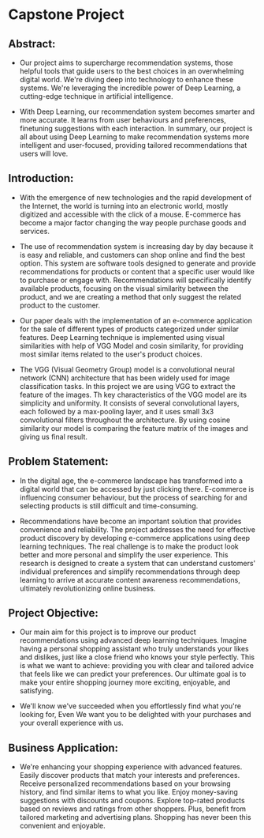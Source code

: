 # Capstone Project

## Abstract:

* Our project aims to supercharge recommendation systems, those helpful
tools that guide users to the best choices in an overwhelming digital
world. We're diving deep into technology to enhance these systems.
We're leveraging the incredible power of Deep Learning, a cutting-edge
technique in artificial intelligence.

* With Deep Learning, our recommendation system becomes smarter and
more accurate. It learns from user behaviours and preferences, finetuning suggestions with each interaction.
In summary, our project is all about using Deep Learning to make
recommendation systems more intelligent and user-focused, providing
tailored recommendations that users will love.


## Introduction:

* With the emergence of new technologies and the rapid development of
the Internet, the world is turning into an electronic world, mostly
digitized and accessible with the click of a mouse. E-commerce has
become a major factor changing the way people purchase goods and
services.

* The use of recommendation system is increasing day by day because it is
easy and reliable, and customers can shop online and find the best
option. This system are software tools designed to generate and provide
recommendations for products or content that a specific user would like
to purchase or engage with. Recommendations will specifically identify
available products, focusing on the visual similarity between the product,
and we are creating a method that only suggest the related product to the
customer.

* Our paper deals with the implementation of an e-commerce application
for the sale of different types of products categorized under similar
features. Deep Learning technique is implemented using visual
similarities with help of VGG Model and cosin similarity, for providing
most similar items related to the user's product choices.

* The VGG (Visual Geometry Group) model is a convolutional neural
network (CNN) architecture that has been widely used for image
classification tasks. In this project we are using VGG to extract the
feature of the images. Th key characteristics of the VGG model are its
simplicity and uniformity. It consists of several convolutional layers,
each followed by a max-pooling layer, and it uses small 3x3
convolutional filters throughout the architecture. By using cosine
similarity our model is comparing the feature matrix of the images and
giving us final result.


## Problem Statement:

* In the digital age, the e-commerce landscape has transformed into a
digital world that can be accessed by just clicking there. E-commerce is
influencing consumer behaviour, but the process of searching for and
selecting products is still difficult and time-consuming. 

* Recommendations have become an important solution that provides
convenience and reliability. The project addresses the need for effective
product discovery by developing e-commerce applications using deep
learning techniques. The real challenge is to make the product look
better and more personal and simplify the user experience. This research
is designed to create a system that can understand customers' individual
preferences and simplify recommendations through deep learning to
arrive at accurate content awareness recommendations, ultimately
revolutionizing online business.

## Project Objective:

* Our main aim for this project is to improve our product
recommendations using advanced deep learning techniques. Imagine
having a personal shopping assistant who truly understands your likes
and dislikes, just like a close friend who knows your style perfectly. This
is what we want to achieve: providing you with clear and tailored advice
that feels like we can predict your preferences. Our ultimate goal is to
make your entire shopping journey more exciting, enjoyable, and
satisfying.

* We'll know we've succeeded when you effortlessly find what
you're looking for, Even We want you to be delighted with your
purchases and your overall experience with us.

## Business Application:

* We're enhancing your shopping experience with advanced features.
Easily discover products that match your interests and preferences.
Receive personalized recommendations based on your browsing history,
and find similar items to what you like. Enjoy money-saving suggestions
with discounts and coupons. Explore top-rated products based on
reviews and ratings from other shoppers. Plus, benefit from tailored
marketing and advertising plans. Shopping has never been this
convenient and enjoyable.

